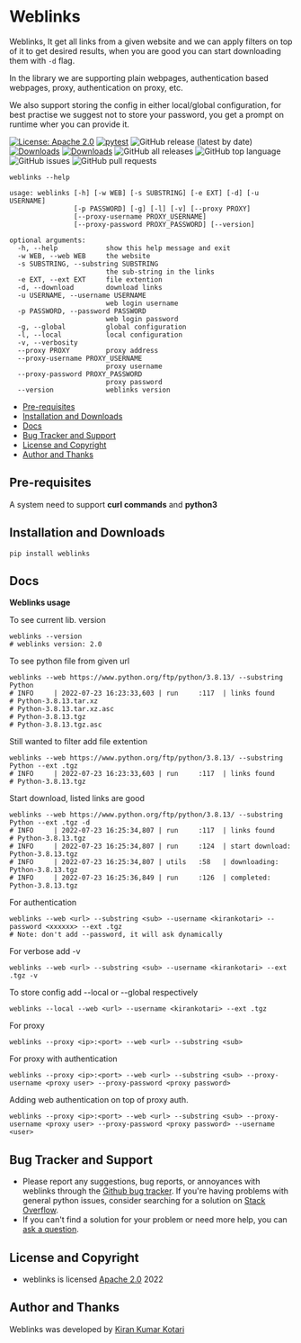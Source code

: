 # Weblinks

Weblinks, It get all links from a given website and we can apply filters on top of it to get desired results, when you are good you can start downloading them with `-d` flag.

In the library we are supporting plain webpages, authentication based webpages, proxy, authentication on proxy, etc. 

We also support storing the config in either local/global configuration, for best practise we suggest not to store your password, you get a prompt on runtime wher you can provide it.

[![License: Apache 2.0](https://img.shields.io/badge/License-Apache2-yellow.svg)](https://opensource.org/licenses/Apache-2.0)
[![pytest](https://github.com/kirankotari/weblinks/actions/workflows/pytest.yml/badge.svg)](https://github.com/kirankotari/weblinks/actions/workflows/pytest.yml)
![GitHub release (latest by date)](https://img.shields.io/github/v/release/kirankotari/weblinks)
[![Downloads](https://static.pepy.tech/personalized-badge/weblinks?period=total&units=international_system&left_color=grey&right_color=orange&left_text=pypi%20downloads)](https://pepy.tech/project/weblinks)
[![Downloads](https://static.pepy.tech/personalized-badge/weblinks?period=week&units=international_system&left_color=grey&right_color=orange&left_text=pypi%20downloads/week)](https://pepy.tech/project/weblinks)
![GitHub all releases](https://img.shields.io/github/downloads/kirankotari/weblinks/total?label=github%20downloads)
![GitHub top language](https://img.shields.io/github/languages/top/kirankotari/weblinks)
![GitHub issues](https://img.shields.io/github/issues/kirankotari/weblinks)
![GitHub pull requests](https://img.shields.io/github/issues-pr/kirankotari/weblinks)

```shell
weblinks --help
```
```
usage: weblinks [-h] [-w WEB] [-s SUBSTRING] [-e EXT] [-d] [-u USERNAME]
                [-p PASSWORD] [-g] [-l] [-v] [--proxy PROXY]
                [--proxy-username PROXY_USERNAME]
                [--proxy-password PROXY_PASSWORD] [--version]

optional arguments:
  -h, --help            show this help message and exit
  -w WEB, --web WEB     the website
  -s SUBSTRING, --substring SUBSTRING
                        the sub-string in the links
  -e EXT, --ext EXT     file extention
  -d, --download        download links
  -u USERNAME, --username USERNAME
                        web login username
  -p PASSWORD, --password PASSWORD
                        web login password
  -g, --global          global configuration
  -l, --local           local configuration
  -v, --verbosity
  --proxy PROXY         proxy address
  --proxy-username PROXY_USERNAME
                        proxy username
  --proxy-password PROXY_PASSWORD
                        proxy password
  --version             weblinks version
```

- [Pre-requisites](#pre-requisites)
- [Installation and Downloads](#installation-and-downloads)
- [Docs](#docs)
- [Bug Tracker and Support](#bug-tracker-and-support)
- [License and Copyright](#license-and-copyright)
- [Author and Thanks](#author-and-thanks)


## Pre-requisites

A system need to support **curl commands** and **python3**

## Installation and Downloads

```shell
pip install weblinks
```

## Docs

**Weblinks usage**

To see current lib. version
```shell
weblinks --version
# weblinks version: 2.0
```

To see python file from given url
```shell
weblinks --web https://www.python.org/ftp/python/3.8.13/ --substring Python
# INFO     | 2022-07-23 16:23:33,603 | run     :117  | links found
# Python-3.8.13.tar.xz
# Python-3.8.13.tar.xz.asc
# Python-3.8.13.tgz
# Python-3.8.13.tgz.asc
```

Still wanted to filter add file extention
```shell
weblinks --web https://www.python.org/ftp/python/3.8.13/ --substring Python --ext .tgz
# INFO     | 2022-07-23 16:23:33,603 | run     :117  | links found
# Python-3.8.13.tgz
```

Start download, listed links are good
```shell
weblinks --web https://www.python.org/ftp/python/3.8.13/ --substring Python --ext .tgz -d
# INFO     | 2022-07-23 16:25:34,807 | run     :117  | links found
# Python-3.8.13.tgz
# INFO     | 2022-07-23 16:25:34,807 | run     :124  | start download: Python-3.8.13.tgz
# INFO     | 2022-07-23 16:25:34,807 | utils   :58   | downloading: Python-3.8.13.tgz
# INFO     | 2022-07-23 16:25:36,849 | run     :126  | completed: Python-3.8.13.tgz
```

For authentication
```shell
weblinks --web <url> --substring <sub> --username <kirankotari> --password <xxxxxx> --ext .tgz
# Note: don't add --password, it will ask dynamically
```

For verbose add -v
```shell
weblinks --web <url> --substring <sub> --username <kirankotari> --ext .tgz -v
```

To store config add --local or --global respectively
```shell
weblinks --local --web <url> --username <kirankotari> --ext .tgz
```

For proxy
```shell
weblinks --proxy <ip>:<port> --web <url> --substring <sub>
```

For proxy with authentication
```shell
weblinks --proxy <ip>:<port> --web <url> --substring <sub> --proxy-username <proxy user> --proxy-password <proxy password>
```

Adding web authentication on top of proxy auth.
```shell
weblinks --proxy <ip>:<port> --web <url> --substring <sub> --proxy-username <proxy user> --proxy-password <proxy password> --username <user>
```

## Bug Tracker and Support

- Please report any suggestions, bug reports, or annoyances with weblinks through the [Github bug tracker](https://github.com/kirankotari/weblinks/issues). If you're having problems with general python issues, consider searching for a solution on [Stack Overflow](https://stackoverflow.com/search?q=).
- If you can't find a solution for your problem or need more help, you can [ask a question](https://stackoverflow.com/questions/ask).

## License and Copyright

- weblinks is licensed [Apache 2.0](https://opensource.org/licenses/Apache-2.0) 2022

## Author and Thanks

Weblinks was developed by [Kiran Kumar Kotari](https://github.com/kirankotari)
